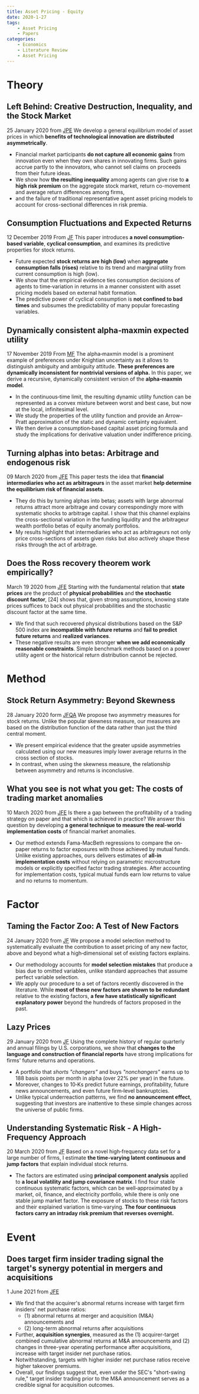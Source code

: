 ```yaml
---
title: Asset Pricing - Equity
date: 2020-1-27
tags: 
	- Asset Pricing
	- Papers
categories: 
	- Economics
	- Literature Review
	- Asset Pricing
---
```

# Theory
## Left Behind: Creative Destruction, Inequality, and the Stock Market
25 January 2020 from [JPE](http://pdfs.semanticscholar.org/be07/eb9c6ff27f8fee51f98f44d82e29164d6ab2.pdf)
We develop a general equilibrium model of asset prices in which __benefits of technological innovation are distributed asymmetrically__. 

+ Financial market participants __do not capture all economic gains__ from innovation even when they own shares in innovating firms. Such gains accrue partly to the innovators, who cannot sell claims on proceeds from their future ideas. 
+ We show how __the resulting inequality__ among agents can give rise to __a high risk premium__ on the aggregate stock market, return co-movement and average return differences among firms,
+ and the failure of traditional representative agent asset pricing models to account for cross-sectional differences in risk premia.

## Consumption Fluctuations and Expected Returns
12 December 2019 From [JF](https://onlinelibrary.wiley.com/doi/abs/10.1111/jofi.12870?af=R&utm_source=researcher_app&utm_medium=referral&utm_campaign=RESR_MRKT_Researcher_inbound)
This paper introduces __a novel consumption‐based variable__, __cyclical consumption__, and examines its predictive properties for stock returns. 

+ Future expected __stock returns are high (low)__ when __aggregate consumption falls (rises)__ relative to its trend and marginal utility from current consumption is high (low). 
+ We show that the empirical evidence ties consumption decisions of agents to time‐variation in returns in a manner consistent with asset pricing models based on external habit formation. 
+ The predictive power of cyclical consumption is __not confined to bad times__ and subsumes the predictability of many popular forecasting variables.

## Dynamically consistent alpha‐maxmin expected utility
17 November 2019 From [MF](https://www.econstor.eu/bitstream/10419/201618/1/IMW_working_paper_593.pdf)
The alpha‐maxmin model is a prominent example of preferences under Knightian uncertainty as it allows to distinguish ambiguity and ambiguity attitude. __These preferences are dynamically inconsistent for nontrivial versions of alpha.__ 
In this paper, we derive a recursive, dynamically consistent version of the __alpha‐maxmin model__. 

+ In the continuous‐time limit, the resulting dynamic utility function can be represented as a convex mixture between worst and best case, but now at the local, infinitesimal level.
+ We study the properties of the utility function and provide an Arrow–Pratt approximation of the static and dynamic certainty equivalent. 
+ We then derive a consumption‐based capital asset pricing formula and study the implications for derivative valuation under indifference pricing.

## Turning alphas into betas: Arbitrage and endogenous risk
09 March 2020 from [JFE](https://www.sciencedirect.com/science/article/pii/S0304405X20300441?dgcid=rss_sd_all&utm_source=researcher_app&utm_medium=referral&utm_campaign=RESR_MRKT_Researcher_inbound)
This paper tests the idea that __financial intermediaries who act as arbitrageurs__ in the asset market __help determine the equilibrium risk of financial assets__. 

+ They do this by turning alphas into betas; assets with large abnormal returns attract more arbitrage and covary correspondingly more with systematic shocks to arbitrage capital. I show that this channel explains the cross-sectional variation in the funding liquidity and the arbitrageur wealth portfolio betas of equity anomaly portfolios. 
+ My results highlight that intermediaries who act as arbitrageurs not only price cross-sections of assets given risks but also actively shape these risks through the act of arbitrage.

## Does the Ross recovery theorem work empirically?
March 19 2020 from [JFE](https://www.sciencedirect.com/science/article/pii/S0304405X20300763?dgcid=rss_sd_all&utm_source=researcher_app&utm_medium=referral&utm_campaign=RESR_MRKT_Researcher_inbound)
Starting with the fundamental relation that __state prices__ are the product of __physical probabilities__ and __the stochastic discount factor__, [24] shows that, given strong assumptions, knowing state prices suffices to back out physical probabilities and the stochastic discount factor at the same time. 

+ We find that such recovered physical distributions based on the S&P 500 index are __incompatible with future returns__ and __fail to predict future returns__ and __realized variances__. 
+ These negative results are even stronger __when we add economically reasonable constraints__. Simple benchmark methods based on a power utility agent or the historical return distribution cannot be rejected.

# Method
## Stock Return Asymmetry: Beyond Skewness
28 January 2020 form [JFQA](https://dx.doi.org/10.1017/S0022109019000206?urlappend=%3Fsource%3Drss&utm_source=researcher_app&utm_medium=referral&utm_campaign=RESR_MRKT_Researcher_inbound)
We propose two asymmetry measures for stock returns. Unlike the popular skewness measure, our measures are based on the distribution function of the data rather than just the third central moment. 

+ We present empirical evidence that the greater upside asymmetries calculated using our new measures imply lower average returns in the cross section of stocks.
+ In contrast, when using the skewness measure, the relationship between asymmetry and returns is inconclusive.

## What you see is not what you get: The costs of trading market anomalies
10 March 2020 from [JFE](https://dukespace.lib.duke.edu/dspace/bitstream/10161/15676/1/The%20Costs%20of%20Trading%20Market%20Anomalies.pdf)
Is there a gap between the profitability of a trading strategy on paper and that which is achieved in practice? We answer this question by developing __a general technique to measure the real-world implementation costs__ of financial market anomalies. 

+ Our method extends Fama-MacBeth regressions to compare the on-paper returns to factor exposures with those achieved by mutual funds. Unlike existing approaches, ours delivers estimates of __all-in implementation costs__ without relying on parametric microstructure models or explicitly specified factor trading strategies. After accounting for implementation costs, typical mutual funds earn low returns to value and no returns to momentum.


# Factor
## Taming the Factor Zoo: A Test of New Factors
24 January 2020 from [JF](https://onlinelibrary.wiley.com/doi/pdfdirect/10.1111/jofi.12883)
We propose a model selection method to systematically evaluate the contribution to asset pricing of any new factor, above and beyond what a high‐dimensional set of existing factors explains. 

+ Our methodology accounts for __model selection mistakes__ that produce a bias due to omitted variables, unlike standard approaches that assume perfect variable selection. 
+ We apply our procedure to a set of factors recently discovered in the literature. While __most of these new factors are shown to be redundant__ relative to the existing factors, __a few have statistically significant explanatory power__ beyond the hundreds of factors proposed in the past.

## Lazy Prices
29 January 2020 from [JF](https://onlinelibrary.wiley.com/doi/pdfdirect/10.1111/jofi.12885)
Using the complete history of regular quarterly and annual filings by U.S. corporations, we show that __changes to the language and construction of financial reports__ have strong implications for firms' future returns and operations. 

+ A portfolio that *shorts "changers"* and buys *"nonchangers"* earns up to 188 basis points per month in alpha (over 22% per year) in the future. 
+ Moreover, changes to 10‐Ks predict future earnings, profitability, future news announcements, and even future firm‐level bankruptcies. 
+ Unlike typical underreaction patterns, we find __no announcement effect__, suggesting that investors are inattentive to these simple changes across the universe of public firms.

##  Understanding Systematic Risk ‐ A High‐Frequency Approach
20 March 2020 from [JF](https://onlinelibrary.wiley.com/doi/pdfdirect/10.1111/jofi.12898)
Based on a novel high‐frequency data set for a large number of firms, I estimate __the time‐varying latent continuous and jump factors__ that explain individual stock returns. 
+ The factors are estimated using __principal component analysis__ applied to __a local volatility and jump covariance matrix__. I find four stable continuous systematic factors, which can be well‐approximated by a market, oil, finance, and electricity portfolio, while there is only one stable jump market factor. The exposure of stocks to these risk factors and their explained variation is time‐varying. __The four continuous factors carry an intraday risk premium that reverses overnight.__

# Event
## Does target firm insider trading signal the target's synergy potential in mergers and acquisitions
1 June 2021 from [JFE](https://doi-org.ezproxy.med.nyu.edu/10.1016/j.jfineco.2021.05.038)
+ We find that the acquirer's abnormal returns increase with target firm insiders' net purchase ratios:
    + (1) abnormal returns at merger and acquisition (M&A) announcements and 
    + (2) long-term abnormal returns after acquisitions 
+ Further, __acquisition synergies__, measured as the (1) acquirer-target combined cumulative abnormal returns at M&A announcements and (2) changes in three-year operating performance after acquisitions, increase with target insider net purchase ratios. 
+ Notwithstanding, targets with higher insider net purchase ratios receive higher takeover premiums. 
+ Overall, our findings suggest that, even under the SEC's "short-swing rule," target insider trading prior to the M&A announcement serves as a credible signal for acquisition outcomes.
